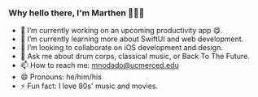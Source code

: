 ### Why hello there, I'm Marthen 🙋🏽‍♂️



- 🔭 I’m currently working on an upcoming productivity app 😋. 
- 🌱 I’m currently learning more about SwiftUI and web development.
- 👯 I’m looking to collaborate on iOS development and design.
- 💬 Ask me about drum corps, classical music, or Back To The Future.
- 📫 How to reach me: [mnodado@ucmerced.edu](mailto:mnodado@ucmerced.edu)
- 😄 Pronouns: he/him/his
- ⚡ Fun fact: I love 80s' music and movies.
